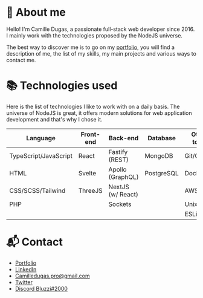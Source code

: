 # 🤔 About me
Hello! I'm Camille Dugas, a passionate full-stack web developer since 2016. I mainly work with the technologies proposed by the NodeJS universe.   
  
The best way to discover me is to go on my [portfolio](https://camilledugas.me), you will find a description of me, the list of my skills, my main projects and various ways to contact me.

# 📚 Technologies used 
Here is the list of technologies I like to work with on a daily basis. The universe of NodeJS is great, it offers modern solutions for web application development and that's why I chose it.

| Language              | Front-end | Back-end          | Database   | Other tools |
| --------------------- | --------- | ----------------- | ---------- | ----------- |
| TypeScript/JavaScript | React     | Fastify (REST)    | MongoDB    | Git/GitHub  |
| HTML                  | Svelte    | Apollo (GraphQL)  | PostgreSQL | Docker      |
| CSS/SCSS/Tailwind     | ThreeJS   | NextJS (w/ React) |            | AWS/GCP     |
| PHP                   |           | Sockets           |            | Unix        |
|                       |           |                   |            | ESLint      |

# 📬 Contact
- [Portfolio](https://camilledugas.me)
- [LinkedIn](https://www.linkedin.com/in/camille-dugas)
- [Camilledugas.pro@gmail.com](mailto:camilledugas.pro@gmail.com)
- [Twitter](https://twitter.com/Bluzzi_)
- [Discord Bluzzi#2000](https://discord.com/users/233351173665456129)
